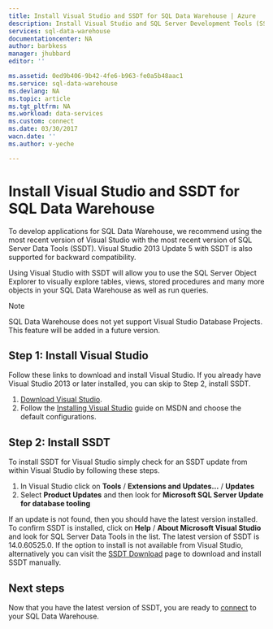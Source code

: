 ```yaml
---
title: Install Visual Studio and SSDT for SQL Data Warehouse | Azure
description: Install Visual Studio and SQL Server Development Tools (SSDT) for Azure SQL Data Warehouse
services: sql-data-warehouse
documentationcenter: NA
author: barbkess
manager: jhubbard
editor: ''

ms.assetid: 0ed9b406-9b42-4fe6-b963-fe0a5b48aac1
ms.service: sql-data-warehouse
ms.devlang: NA
ms.topic: article
ms.tgt_pltfrm: NA
ms.workload: data-services
ms.custom: connect
ms.date: 03/30/2017
wacn.date: ''
ms.author: v-yeche

---
```


# Install Visual Studio and SSDT for SQL Data Warehouse
To develop applications for SQL Data Warehouse, we recommend using the most recent version of Visual Studio with the most recent version of SQL Server Data Tools (SSDT).  Visual Studio 2013 Update 5 with SSDT is also supported for backward compatibility.  

Using Visual Studio with SSDT will allow you to use the SQL Server Object Explorer to visually explore tables, views, stored procedures and many more objects in your SQL Data Warehouse as well as run queries.

> [!NOTE]
> SQL Data Warehouse does not yet support Visual Studio Database Projects.  This feature will be added in a future version.
> 
> 

## Step 1: Install Visual Studio
Follow these links to download and install Visual Studio. If you already have Visual Studio 2013 or later installed, you can skip to Step 2, install SSDT.

1. [Download Visual Studio][].
2. Follow the [Installing Visual Studio][Installing Visual Studio] guide on MSDN and choose the default configurations.

## Step 2: Install SSDT
To install SSDT for Visual Studio simply check for an SSDT update from within Visual Studio by following these steps.

1. In Visual Studio click on **Tools** / **Extensions and Updates…** / **Updates**
2. Select **Product Updates** and then look for **Microsoft SQL Server Update for database tooling**

If an update is not found, then you should have the latest version installed.  To confirm SSDT is installed, click on **Help** / **About Microsoft Visual Studio** and look for SQL Server Data Tools in the list.  The latest version of SSDT is 14.0.60525.0.  If the option to install is not available from Visual Studio, alternatively you can visit the [SSDT Download][SSDT Download] page to download and install SSDT manually.

## Next steps
Now that you have the latest version of SSDT, you are ready to [connect][connect] to your SQL Data Warehouse.

<!--Anchors-->

<!--Image references-->

<!--Articles-->
[connect]: ./sql-data-warehouse-query-visual-studio.md

<!--Other-->
[Download Visual Studio]: https://www.visualstudio.com/downloads/
[Installing Visual Studio]: https://msdn.microsoft.com/library/e2h7fzkw.aspx
[SSDT Download]: https://msdn.microsoft.com/library/mt204009.aspx